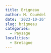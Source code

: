 ```yaml
---
title: Brigneau
author: M. Couëdel
date: '2023-10-26'
slug: brigneau
categories:
  - Paysage
localities:
  - Bretagne
---
```

